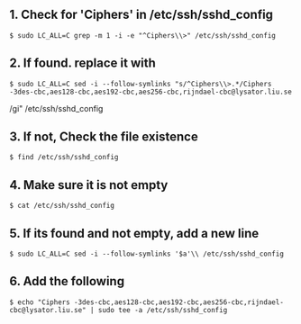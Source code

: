 ## 1. Check for 'Ciphers' in /etc/ssh/sshd_config
    $ sudo LC_ALL=C grep -m 1 -i -e "^Ciphers\\>" /etc/ssh/sshd_config

## 2. If found. replace it with 
    $ sudo LC_ALL=C sed -i --follow-symlinks "s/^Ciphers\\>.*/Ciphers -3des-cbc,aes128-cbc,aes192-cbc,aes256-cbc,rijndael-cbc@lysator.liu.se
/gi" /etc/ssh/sshd_config

## 3. If not, Check the file existence
    $ find /etc/ssh/sshd_config

## 4. Make sure it is not empty
    $ cat /etc/ssh/sshd_config

## 5. If its found and not empty, add a new line
    $ sudo LC_ALL=C sed -i --follow-symlinks '$a'\\ /etc/ssh/sshd_config

## 6. Add the following
    $ echo "Ciphers -3des-cbc,aes128-cbc,aes192-cbc,aes256-cbc,rijndael-cbc@lysator.liu.se" | sudo tee -a /etc/ssh/sshd_config
